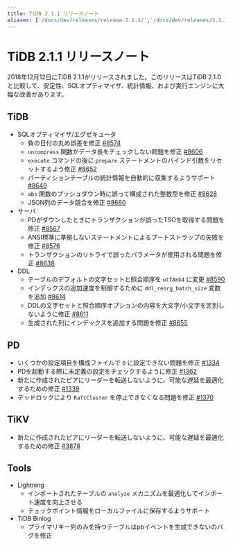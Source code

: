 ```yaml
---
title: TiDB 2.1.1 リリースノート
aliases: ['/docs/dev/releases/release-2.1.1/','/docs/dev/releases/2.1.1/']
---
```


# TiDB 2.1.1 リリースノート

2018年12月12日にTiDB 2.1.1がリリースされました。このリリースはTiDB 2.1.0と比較して、安定性、SQLオプティマイザ、統計情報、および実行エンジンに大幅な改善があります。

## TiDB

+ SQLオプティマイザ/エグゼキュータ
    - 負の日付の丸め誤差を修正 [#8574](https://github.com/pingcap/tidb/pull/8574)
    - `uncompress` 関数がデータ長をチェックしない問題を修正 [#8606](https://github.com/pingcap/tidb/pull/8606)
    - `execute` コマンドの後に `prepare` ステートメントのバインド引数をリセットするよう修正 [#8652](https://github.com/pingcap/tidb/pull/8652)
    - パーティションテーブルの統計情報を自動的に収集するようサポート [#8649](https://github.com/pingcap/tidb/pull/8649)
    - `abs` 関数のプッシュダウン時に誤って構成された整数型を修正 [#8628](https://github.com/pingcap/tidb/pull/8628)
    - JSON列のデータ競合を修正 [#8660](https://github.com/pingcap/tidb/pull/8660)
+ サーバ
    - PDがダウンしたときにトランザクションが誤ったTSOを取得する問題を修正 [#8567](https://github.com/pingcap/tidb/pull/8567)
    - ANSI標準に準拠しないステートメントによるブートストラップの失敗を修正 [#8576](https://github.com/pingcap/tidb/pull/8576)
    - トランザクションのリトライで誤ったパラメータが使用される問題を修正 [#8638](https://github.com/pingcap/tidb/pull/8638)
+ DDL
    - テーブルのデフォルトの文字セットと照合順序を `utf8mb4` に変更 [#8590](https://github.com/pingcap/tidb/pull/8590)
    - インデックスの追加速度を制御するために `ddl_reorg_batch_size` 変数を追加 [#8614](https://github.com/pingcap/tidb/pull/8614)
    - DDLの文字セットと照合順序オプションの内容を大文字/小文字を区別しないように修正 [#8611](https://github.com/pingcap/tidb/pull/8611)
    - 生成された列にインデックスを追加する問題を修正 [#8655](https://github.com/pingcap/tidb/pull/8655)

## PD

- いくつかの設定項目を構成ファイルで `0` に設定できない問題を修正 [#1334](https://github.com/pingcap/pd/pull/1334)
- PDを起動する際に未定義の設定をチェックするように修正 [#1362](https://github.com/pingcap/pd/pull/1362)
- 新たに作成されたピアにリーダーを転送しないように、可能な遅延を最適化するための修正 [#1339](https://github.com/pingcap/pd/pull/1339)
- デッドロックにより `RaftCluster` を停止できなくなる問題を修正 [#1370](https://github.com/pingcap/pd/pull/1370)

## TiKV

- 新たに作成されたピアにリーダーを転送しないように、可能な遅延を最適化するための修正 [#3878](https://github.com/tikv/tikv/pull/3878)

## Tools

+ Lightning
    - インポートされたテーブルの `analyze` メカニズムを最適化してインポート速度を向上させる
    - チェックポイント情報をローカルファイルに保存するようサポート
+ TiDB Binlog
    - プライマリキー列のみを持つテーブルはpbイベントを生成できないのバグを修正